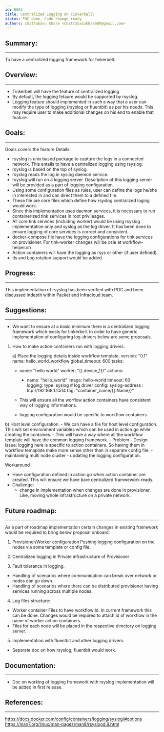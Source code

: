 ```yaml
---
id: 0003
title: Centralized Logging on Tinkerbell: 
status: POC done, Code change ready
authors: chitrabasu khare <chitrabasukhare89@gmail.com>
---
```



## Summary:
---------- 
To have a centralized logging framework for tinkerbell. 


## Overview: 
---------
- Tinkerbell will have the feature of centralized logging. 
- By default, the logging fetaure would be supported by rsyslog. 
- Logging feature should implemented in such a way that a user can modify the type of logging (rsyslog or fluentbit) as per his needs. This may require user to make additional changes on his end to enable that feature. 


## Goals: 
--------
Goals covers the feature Details:
- rsyslog is unix based package to capture the logs in a connected network. This entails to have a centralized logging using rsyslog. 
- rsyslog is based on the top of syslog. 
- rsyslog reads the log in syslog daemon service.
- rsyslog will run on a logging server. Description of this logging server will be provided as a part of logging configuration.
- Using some configuration files as rules, user can define the logs he/she in interested in and can direct them to a defined file.
- These file are core files which define how rsyslog centralized loging would work. 
- Since this implementation uses daemon services, it is necessary to run containerized tink services in root privileages. 
- All core tink services (including worker) would be using rsyslog implementation only and syslog as the log driver. It has been done to ensure logging of core services is correct and consistent. 
- docker-compose file have the logging configurations for tink services on provisioner. For tink-worker changes will be osie at workflow-helper.sh
- Action containers will have the logging as rsys or other (if user defined).
- tls and Log rotation support would be added. 


## Progress:
------------
This implementation of rsyslog has been verified with POC and been discussed indepth within Packet and Infracloud team.  


## Suggestions:
---------------
- We want to ensure at a basic minimum there is a centralized logging framework which exists for tinkerbell. In order to have generic implementation of configuring log-drivers below are some proposals.
 
1) How to make action containers run with logging drivers.
 
   a) Place the logging details inside workflow template. 
	version: "0.1"
	name: hello_world_workflow
	global_timeout: 600
	tasks:
	  - name: "hello world"
	    worker: "{{.device_1}}"
	    actions:
	      - name: "hello_world"
		image: hello-world
		timeout: 60  
	logging:
	  type: syslog  # log driver
	  config:
	    syslog-address : tcp://192.168.1.1:514
	    tag: "container_name/{{.Name}}"
	    
    - This will ensure all the worflow action containers have consistent way of logging informations. 
    - logging configuration would be specific to workflow containers. 
    
  
  b) Host level configuration. 
    - We can have a file for host level configuration. This will set environment variables which can be used in action.go while creating the containes. 
    - This will have a way where all the workflow template will have the common logging framework.
    - Problem
      - Design issue: logging here is specific to action containers. So having them in workflow temaplate make more sense other than in separate config file. 
      - maintaining multi node cluster 
      - updating the logging configuration. 
    


   Workaround 
   - Have configuration defined in action.go when action container are created. This will ensure we have bare centralized framwework ready.
   - Challenge:  
     - change in implementation when changes are done in provisioner. Like, moving whole infrastructure on a private network. 


## Future roadmap:
-----------------------
As a part of roadmap implementation certain changes in existing framework would be required to bring below proposal onboard.

1) Provisioner/Worker configuration
   Pushing logging configuration on the nodes via some template or config file. 

2) Centralized logging in Private infrastructure of Provisioner

3) Fault tolerance in logging. 
- Handling of scenarios where communication can break over network or nodes can go down. 
- Handling of scenarios where there can be distributed provisioner having services running across multiple nodes. 

    
4) Log files structure:
- Worker container Files to have workflow Id. In current framework this can be done. Changes would be required to attach id of workflow in the name of worker action containers. 
- Files for each node will be placed in the respective directory on logging server.


5) Implementation with fluentbit and other logging drivers:  
- Separate doc on how rsyslog, fluentbit would work. 


## Documentation:
-----------------
- Doc on working of logging framework with rsyslog implementation will be added in first release. 


## References:
---------------
https://docs.docker.com/config/containers/logging/syslog/#options
https://man7.org/linux/man-pages/man8/rsyslogd.8.html



